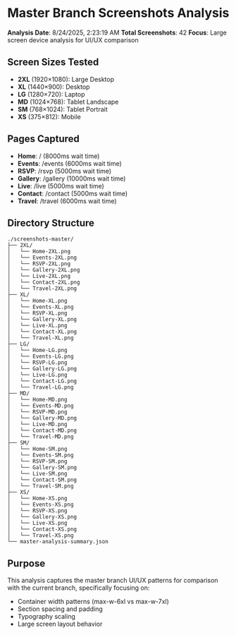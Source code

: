 # Master Branch Screenshots Analysis

**Analysis Date**: 8/24/2025, 2:23:19 AM
**Total Screenshots**: 42
**Focus**: Large screen device analysis for UI/UX comparison

## Screen Sizes Tested
- **2XL** (1920×1080): Large Desktop
- **XL** (1440×900): Desktop
- **LG** (1280×720): Laptop
- **MD** (1024×768): Tablet Landscape
- **SM** (768×1024): Tablet Portrait
- **XS** (375×812): Mobile

## Pages Captured
- **Home**: / (8000ms wait time)
- **Events**: /events (6000ms wait time)
- **RSVP**: /rsvp (5000ms wait time)
- **Gallery**: /gallery (10000ms wait time)
- **Live**: /live (5000ms wait time)
- **Contact**: /contact (5000ms wait time)
- **Travel**: /travel (6000ms wait time)

## Directory Structure
```
./screenshots-master/
├── 2XL/
│   └── Home-2XL.png
│   └── Events-2XL.png
│   └── RSVP-2XL.png
│   └── Gallery-2XL.png
│   └── Live-2XL.png
│   └── Contact-2XL.png
│   └── Travel-2XL.png
├── XL/
│   └── Home-XL.png
│   └── Events-XL.png
│   └── RSVP-XL.png
│   └── Gallery-XL.png
│   └── Live-XL.png
│   └── Contact-XL.png
│   └── Travel-XL.png
├── LG/
│   └── Home-LG.png
│   └── Events-LG.png
│   └── RSVP-LG.png
│   └── Gallery-LG.png
│   └── Live-LG.png
│   └── Contact-LG.png
│   └── Travel-LG.png
├── MD/
│   └── Home-MD.png
│   └── Events-MD.png
│   └── RSVP-MD.png
│   └── Gallery-MD.png
│   └── Live-MD.png
│   └── Contact-MD.png
│   └── Travel-MD.png
├── SM/
│   └── Home-SM.png
│   └── Events-SM.png
│   └── RSVP-SM.png
│   └── Gallery-SM.png
│   └── Live-SM.png
│   └── Contact-SM.png
│   └── Travel-SM.png
├── XS/
│   └── Home-XS.png
│   └── Events-XS.png
│   └── RSVP-XS.png
│   └── Gallery-XS.png
│   └── Live-XS.png
│   └── Contact-XS.png
│   └── Travel-XS.png
└── master-analysis-summary.json
```

## Purpose
This analysis captures the master branch UI/UX patterns for comparison with the current branch, specifically focusing on:
- Container width patterns (max-w-6xl vs max-w-7xl)
- Section spacing and padding
- Typography scaling 
- Large screen layout behavior
